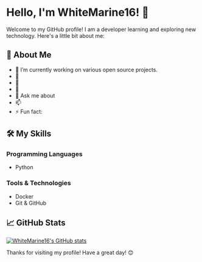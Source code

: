 # Hello, I'm WhiteMarine16! 👋

Welcome to my GitHub profile! I am a developer learning and exploring new technology. Here's a little bit about me:

## 🚀 About Me

- 🔭 I’m currently working on various open source projects.
- 🌱 
- 👯 
- 🤔 
- 💬 Ask me about  
- 📫 
- ⚡ Fun fact: 

## 🛠️ My Skills

### Programming Languages
- Python
  
### Tools & Technologies
- Docker
- Git & GitHub
  
## 📈 GitHub Stats

[![WhiteMarine16's GitHub stats](https://github-readme-stats-alpha-steel-68.vercel.app/api?username=WhiteMarine16&show_icons=true&theme=radical)](https://github.com/anuraghazra/github-readme-stats)


Thanks for visiting my profile! Have a great day! 😊
<!---
WhiteMarine16/WhiteMarine16 is a ✨ special ✨ repository because its `README.md` (this file) appears on your GitHub profile.
You can click the Preview link to take a look at your changes.
--->

